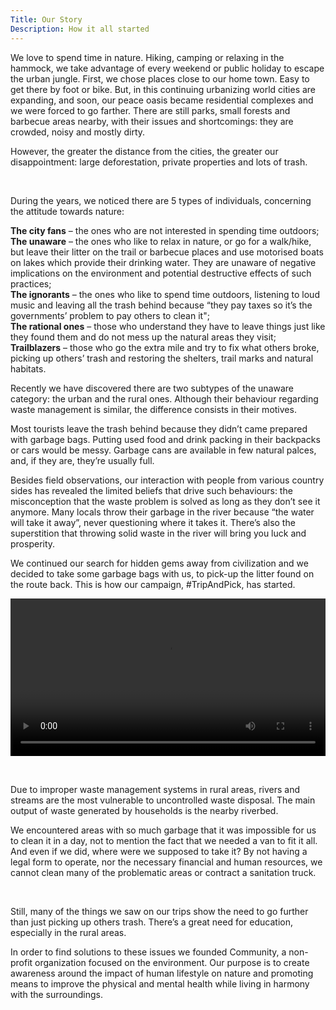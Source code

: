 ```yaml
---
Title: Our Story
Description: How it all started
---
```


We love to spend time in nature. Hiking, camping or relaxing in the hammock, we take advantage of every weekend or public holiday to escape the urban jungle. First, we chose places close to our home town. Easy to get there by foot or bike. But, in this continuing urbanizing world cities are expanding, and soon, our peace oasis became residential complexes and we were forced to go farther. There are still parks, small forests and barbecue areas nearby, with their issues and shortcomings: they are crowded, noisy and mostly dirty.

However, the greater the distance from the cities, the greater our disappointment: large deforestation, private properties and lots of trash.

<v-img src="https://community.poweredbydlot.com/wp-content/uploads/2020/07/Community-powered-by-DLOT-Private-proprety.jpg"></v-img>

<v-img src=https://community.poweredbydlot.com/wp-content/uploads/2020/07/Community-powered-by-DLOT-deforestation.jpg></v-img>

<v-img src=https://community.poweredbydlot.com/wp-content/uploads/2020/07/Community-powered-by-DLOT-Trash.jpg></v-img>

</br>

During the years, we noticed there are 5 types of individuals, concerning the attitude towards nature:

**The city fans** – the ones who are not interested in spending time outdoors;  
**The unaware** – the ones who like to relax in nature, or go for a walk/hike, but leave their litter on the trail or barbecue places and use motorised boats on lakes which provide their drinking water. They are unaware of negative implications on the environment and potential destructive effects of such practices;  
**The ignorants** – the ones who like to spend time outdoors, listening to loud music and leaving all the trash behind because “they pay taxes so it’s the governments’ problem to pay others to clean it";  
**The rational ones** – those who understand they have to leave things just like they found them and do not mess up the natural areas they visit;  
**Trailblazers** – those who go the extra mile and try to fix what others broke, picking up others’ trash and restoring the shelters, trail marks and natural habitats.  

Recently we have discovered there are two subtypes of the unaware category: the urban and the rural ones. Although their behaviour regarding waste management is similar, the difference consists in their motives.

Most tourists leave the trash behind because they didn’t came prepared with garbage bags. Putting used food and drink packing in their backpacks or cars would be messy. Garbage cans are available in few natural palces, and, if they are, they’re usually full.

Besides field observations, our interaction with people from various country sides has revealed the limited beliefs that drive such behaviours: the misconception that the waste problem is solved as long as they don’t see it anymore. Many locals throw their garbage in the river because “the water will take it away”, never questioning where it takes it. There’s also the superstition that throwing solid waste in the river will bring you luck and prosperity.

We continued our search for hidden gems away from civilization and we decided to take some garbage bags with us, to pick-up the litter found on the route back. This is how our campaign, #TripAndPick, has started.

<video controls width="100%" height="auto">
  <source
    src="https://poweredbydlot.com/wp-content/uploads/2020/07/VID_20191027_133137.mp4?_=1"
    type="video/mp4"
  />
</video>

</br>

<v-img src="https://community.poweredbydlot.com/wp-content/uploads/2020/07/Community-powered-by-DLOT-Trip-and-pick-scaled.jpg" ></v-img>

<v-img src="https://community.poweredbydlot.com/wp-content/uploads/2020/07/Community-powered-by-DLOT-Trip-and-pick-challenge-scaled.jpg"></v-img>

</br>

Due to improper waste management systems in rural areas, rivers and streams are the most vulnerable to uncontrolled waste disposal. The main output of waste generated by households is the nearby riverbed.

We encountered areas with so much garbage that it was impossible for us to clean it in a day, not to mention the fact that we needed a van to fit it all. And even if we did, where were we supposed to take it? By not having a legal form to operate, nor the necessary financial and human resources, we cannot clean many of the problematic areas or contract a sanitation truck.

<v-img src="https://poweredbydlot.com/wp-content/uploads/2020/07/Garbage-in-nature-Community-powered-by-DLOT.jpg"></v-img>

</br>

Still, many of the things we saw on our trips show the need to go further than just picking up others trash. There’s a great need for education, especially in the rural areas.

In order to find solutions to these issues we founded Community, a non-profit organization focused on the environment. Our purpose is to create awareness around the impact of human lifestyle on nature and promoting means to improve the physical and mental health while living in harmony with the surroundings.

<v-img src="https://poweredbydlot.com/wp-content/uploads/2020/07/Dog-picking-up-trash-Community-powered-by-DLOT-scaled.jpg"></v-img>